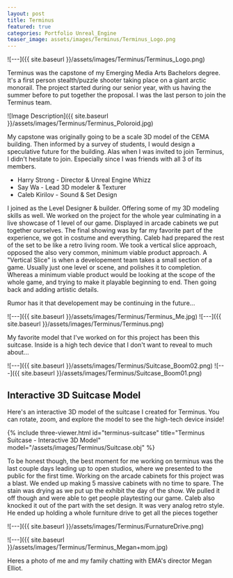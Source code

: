 ```yaml
---
layout: post
title: Terminus
featured: true
categories: Portfolio Unreal_Engine
teaser_image: assets/images/Terminus/Terminus_Logo.png
---
```

![---]({{ site.baseurl }}/assets/images/Terminus/Terminus_Logo.png)


Terminus was the capstone of my Emerging Media Arts Bachelors degree. It's a first person stealth/puzzle shooter taking place on a giant arctic monorail. The project started during our senior year, with us having the summer before to put together the proposal.
I was the last person to join the Terminus team.


![Image Description]({{ site.baseurl }}/assets/images/Terminus/Terminus_Poloroid.jpg)


My capstone was originally going to be a scale 3D model of the CEMA building. Then informed by a survey of students, I would design a speculative future for the building. Alas when I was invited to join Terminus, I didn't hesitate to join. Especially since I was friends with all 3 of its members.


 - Harry Strong  - Director & Unreal Engine Whizz
 - Say Wa        - Lead 3D modeler & Texturer
 - Caleb Kirilov - Sound & Set Design


I joined as the Level Designer & builder. Offering some of my 3D modeling skills as well.
We worked on the project for the whole year culminating in a live showcase of 1 level of our game. Displayed in arcade cabinets we put together ourselves. The final showing was by far my favorite part of the experience, we got in costume and everything. Caleb had prepared the rest of the set to be like a retro living room.
We took a vertical slice approach, opposed the also very common, minimum viable product approach. A "Vertical Slice" is when a developement team takes a small section of a game. Usually just one level or scene, and polishes it to completion.
Whereas a minimum viable product would be looking at the scope of the whole game, and trying to make it playable beginning to end. Then going back and adding artistic details.


Rumor has it that developement may be continuing in the future...


![---]({{ site.baseurl }}/assets/images/Terminus/Terminus_Me.jpg)
![---]({{ site.baseurl }}/assets/images/Terminus/Terminus.png)

My favorite model that I've worked on for this project has been this suitcase. Inside is a high tech device that I don't want to reveal to much about...

![---]({{ site.baseurl }}/assets/images/Terminus/Suitcase_Boom02.png)
![---]({{ site.baseurl }}/assets/images/Terminus/Suitcase_Boom01.png)

## Interactive 3D Suitcase Model

Here's an interactive 3D model of the suitcase I created for Terminus. You can rotate, zoom, and explore the model to see the high-tech device inside!

{% include three-viewer.html id="terminus-suitcase" title="Terminus Suitcase - Interactive 3D Model" model="/assets/images/Terminus/Suitcase.obj" %}

To be honest though, the best moment for me working on terminus was the last couple days leading up to open studios, where we presented to the public for the first time. Working on the arcade cabinets for this project was a blast. We ended up making 5 massive cabinets with no time to spare. The stain was drying as we put up the exhibit the day of the show. We pulled it off though and were able to get people playtesting our game. Caleb also knocked it out of the part with the set design. It was very analog retro style. He ended up holding a whole furniture drive to get all the pieces together

![---]({{ site.baseurl }}/assets/images/Terminus/FurnatureDrive.png)

![---]({{ site.baseurl }}/assets/images/Terminus/Terminus_Megan+mom.jpg)

Heres a photo of me and my family chatting with EMA's director Megan Elliot.